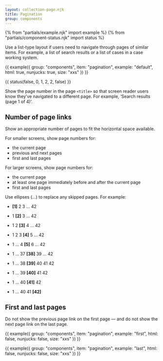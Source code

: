```yaml
---
layout: collection-page.njk
title: Pagination
group: components
---
```


{% from "partials/example.njk" import example %}
{% from "partials/component-status.njk" import status %}

Use a list-type layout if users need to navigate through pages of similar items. For example, a list of search results or a list of cases in a case working system.

{{ example({ group: "components", item: "pagination", example: "default", html: true, nunjucks: true, size: "xxs" }) }}

{{ status(false, 0, 1, 2, 2, false) }}

Show the page number in the page `<title>` so that screen reader users know they’ve navigated to a different page. For example, ‘Search results (page 1 of 4)’.

## Number of page links

Show an appropriate number of pages to fit the horizontal space available.

For smaller screens, show page numbers for:

- the current page
- previous and next pages
- first and last pages

For larger screens, show page numbers for:

- the current page
- at least one page immediately before and after the current page
- first and last pages

Use ellipses (&hellip;) to replace any skipped pages. For example:

- **[1]** 2 3 &hellip; 42
- 1 **[2]** 3 &hellip; 42
- 1 2 **[3]** 4 &hellip; 42
- 1 2 3 **[4]** 5 &hellip; 42
- 1 &hellip; 4 **[5]** 6 &hellip; 42

- 1 &hellip; 37 **[38]** 39 &hellip; 42
- 1 &hellip; 38 **[39]** 40 41 42
- 1 &hellip; 39 **[40]** 41 42
- 1 &hellip; 40 **[41]** 42
- 1 &hellip; 40 41 **[42]**

## First and last pages

Do not show the previous page link on the first page — and do not show the next page link on the last page.

{{ example({ group: "components", item: "pagination", example: "first", html: false, nunjucks: false, size: "xxs" }) }}

{{ example({ group: "components", item: "pagination", example: "last", html: false, nunjucks: false, size: "xxs" }) }}

<!-- ## Previous and next pages

{{ example({ group: "components", item: "pagination", example: "previous-next", html: false, nunjucks: false, size: "xxs" }) }} -->
